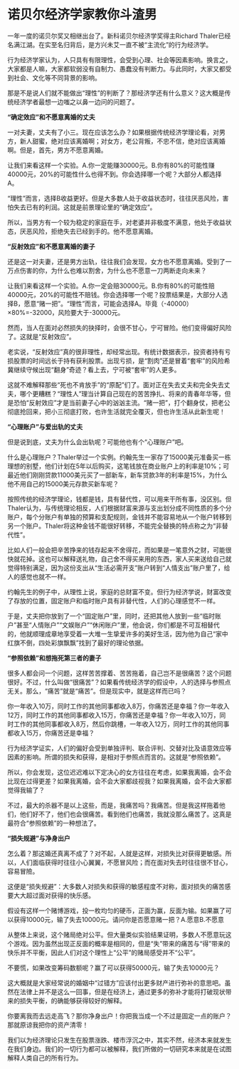 # 诺贝尔经济学家教你斗渣男

一年一度的诺贝尔奖又相继出台了。新科诺贝尔经济学奖得主Richard Thaler已经名满江湖。在实至名归背后，是方兴未艾一直不被“主流化”的行为经济学。 

行为经济学家认为，人只具有有限理性，会受到心理、社会等因素影响。换言之，大家都是人嘛，大家都软弱没有自制力、愚蠢没有判断力。与此同时，大家又都受到社会、文化等不同背景的影响。 

那是不是说人们就不能做出“理性”的判断了？那经济学还有什么意义？这大概是传统经济学者最想一边嗤之以鼻一边问的问题了。 

**“确定效应”和不愿意离婚的丈夫**

一对夫妻，丈夫有了小三。现在应该怎么办？如果根据传统经济学理论看，对男方，新人甜蜜，绝对应该离婚啊；对女方，老公背叛，不忠不信，绝对应该离婚啊。但是，首先，男方不愿意离婚。 

让我们来看这样一个实验。A.你一定能赚30000元。B.你有80%的可能性赚40000元，20%的可能性什么也得不到。你会选择哪一个呢？大部分人都选择A。 

“理性”而言，选择B收益更好。但是大多数人处于收益状态时，往往厌恶风险，害怕失去已有的利润。这就是前景理论里的“确定效应”。 

所以，当男方有一个较为稳定的家庭在手，对老婆并非极度不满意，他处于收益状态，厌恶风险，拒绝失去已经到手的。他不愿意离婚。 

**“反射效应”和不愿意离婚的妻子**

还是这一对夫妻，还是男方出轨，往往我们会发现，女方也不愿意离婚。受到了一万点伤害的你，为什么也难以割舍，为什么也不愿意一刀两断走向未来？ 

让我们来看这样一个实验。A.你一定会赔30000元。B.你有80%的可能性赔40000元，20%的可能性不赔钱。你会选择哪一个呢？投票结果是，大部分人选择B，愿意“赌一把”。“理性”而言，可能会选择A。毕竟（-40000）×80%=-32000，风险要大于-30000元。 

然而，当人在面对必然损失的抉择时，会很不甘心，宁可冒险。他们变得偏好风险了。这就是“反射效应”。 

老实说，“反射效应”真的很非理性，却经常出现。有统计数据表示，投资者持有亏损股票的时间远长于持有获利股票。出现亏损，是“割肉”还是冒着“套牢”的风险希冀继续守候出现“翻身”奇迹？看上去，宁可被“套牢”的人更多。 

这就不难解释那些“死也不肯放手”的“原配”们了。面对正在失去丈夫和完全失去丈夫，哪个更糟糕？“理性人”理当计算自己现在的苦苦挣扎、将来的青春年华等，但是恐怕“反射效应”才是当前妻子心中的汹汹主流。“赌一把”，打个翻身仗，把老公彻底抢回来，把小三彻底打败，也许生活就完全覆灭，但也许生活从此新生呢！ 

**“心理账户”与爱出轨的丈夫**

但是说到底，丈夫为什么会出轨呢？可能他也有个“心理账户”吧。 

什么是心理账户？Thaler举过一个实例。约翰先生一家存了15000美元准备买一栋理想的别墅，他们计划在5年以后购买，这笔钱放在商业账户上的利率是10%；可最近他们刚刚贷款11000美元买了一部新车，新车贷款3年的利率是15%，为什么他不用自己的15000美元存款买新车呢？ 

按照传统的经济学理论，钱都是钱，具有替代性，可以用来干所有事，没区别。但Thaler认为，与传统理论相反，人们根据财富来源与支出划分成不同性质的多个分账户，每个分账户有单独的预算和支配规则，金钱并不能容易地从一个账户转移到另一个账户。Thaler将这种金钱不能很好转移，不能完全替换的特点称之为“非替代性”。 

比如人们一般会把辛苦挣来的钱存起来不舍得花，而如果是一笔意外之财，可能很快就花掉。这也可以解释送礼物，自己舍不得买来用的东西，家人买来送给自己就觉得特别满足，因为这份支出从“生活必需开支”账户转到“人情支出”账户里了，给人的感觉也就不一样。 

约翰先生的例子中，从理性上说，家庭的总财富不变。但行为经济学说，财富改变了存放的位置，固定账户和临时账户具有非替代性，人们的心理感觉不一样。 

于是，丈夫把你放到了一个“固定账户”里，同时，还把其他人放到一些“临时账户”甚至“人情账户”“文娱账户”“休闲账户”里，他会说，你们都是不可互相替代的，他就顺理成章地享受着一大堆一生挚爱许多的美好生活，因为他为自己“家中红旗不倒，四处彩旗飘飘”找到了最好的理论依据。 

**“参照依赖”和想拖死第三者的妻子**

很多人都会问一个问题，这样苦苦撑着、苦苦拖着，自己岂不是很痛苦？这个问题很好。不过，什么叫做“很痛苦”？如果看传统经济学的假设中，人的选择与参照点无关。那么，“痛苦”就是“痛苦”。但是现实中，就是这样而已吗？ 

你一年收入10万，同时工作的其他同事都收入8万，你痛苦还是幸福？你一年收入12万，同时工作的其他同事都收入15万，你痛苦还是幸福？你一年收入10万，同时工作的其他同事都收入8万，然后你跳槽，一年收入12万，同时工作的其他同事都收入15万，你痛苦还是幸福？ 

行为经济学证实，人们的偏好会受到单独评判、联合评判、交替对比及语意效应等因素的影响。所谓的损失和获得，是相对于参照点而言的。这就是“参照依赖”。 

所以，你会发现，这位迟迟难以下定决心的女方往往在考虑，如果我离婚，会不会比现在过得更差？如果我离婚，会不会大家都歧视我？如果我离婚，会不会大家都觉得我输了？ 

不过，最大的杀器不是以上这些，而是，我痛苦吗？我痛苦。但是我这样拖着他们，他们好不了，他们也会很痛苦。看到他们也痛苦，我就没那么痛苦了。这真是最符合“参照依赖”的一种想法了。 

**“损失规避”与净身出户**

怎么着？那这婚还真离不成了？对不起，人就是这样，对损失比对获得更敏感。所以，人们面临获得时往往小心翼翼，不愿冒风险；而在面对失去时往往很不甘心，容易冒險。 

这便是“损失规避”：大多数人对损失和获得的敏感程度不对称，面对损失的痛苦感要大大超过面对获得的快乐感。 

假设有这样一个赌博游戏，投一枚均匀的硬币，正面为赢，反面为输。如果赢了可以获得10000元，输了失去10000元。请问你是否愿意赌一把？A.愿意B.不愿意 

从整体上来说，这个赌局绝对公平。但大量类似实验结果证明，多数人不愿意玩这个游戏。因为虽然出现正反面的概率是相同的，但是“失”带来的痛苦与“得”带来的快乐并不平衡，因此人们对这个理性上“公平”的赌局感受并不“公平”。 

不要慌，如果改变筹码数额呢？赢了可以获得50000元，输了失去10000元？ 

这大概就是大家经常说的婚姻中“过错方”应该付出更多财产进行弥补的意思吧。虽然在法律上并不是这么一回事，但是在经济上，通过更多的弥补才能将打破现状带来的损失平衡，的确能够获得较好的解释。 

你要离我而去远走高飞？那你净身出户！你把我当成一个不过是固定一点的账户？那就原谅我把你的资产清零！ 

我们以为经济理论只发生在股票涨跌、楼市浮沉之中，其实不然，经济本来就发生在我们身边。我们的一切行为都可以被解释，我们所做的一切研究本来就是在试图解释人类自己的所有行为。